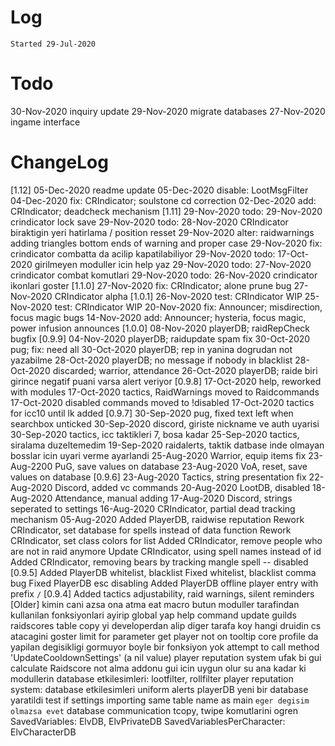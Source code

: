 # Log
`Started 29-Jul-2020`

# Todo
30-Nov-2020 inquiry update
29-Nov-2020 migrate databases
27-Nov-2020 ingame interface


# ChangeLog
[1.12]
05-Dec-2020 readme update
05-Dec-2020 disable: LootMsgFilter
04-Dec-2020 fix: CRIndicator; soulstone cd correction
02-Dec-2020 add: CRIndicator; deadcheck mechanism
[1.11]
29-Nov-2020 todo: 29-Nov-2020 crindicator lock save
29-Nov-2020 todo: 28-Nov-2020 CRIndicator biraktigin yeri hatirlama / position resset
29-Nov-2020 alter: raidwarnings adding triangles bottom ends of warning and proper case
29-Nov-2020 fix: crindicator combatta da acilip kapatilabiliyor
29-Nov-2020 todo: 17-Oct-2020 girilmeyen moduller icin help yaz
29-Nov-2020 todo: 27-Nov-2020 crindicator combat komutlari
29-Nov-2020 todo: 26-Nov-2020 crindicator ikonlari goster
[1.1.0]
27-Nov-2020 fix: CRIndicator; alone prune bug
27-Nov-2020 CRIndicator alpha
[1.0.1]
26-Nov-2020 test: CRIndicator WIP
25-Nov-2020 test: CRIndicator WIP
20-Nov-2020 fix: Announcer; misdirection, focus magic bugs
14-Nov-2020 add: Announcer; hysteria, focus magic, power infusion announces
[1.0.0]
08-Nov-2020 playerDB; raidRepCheck bugfix
[0.9.9]
04-Nov-2020 playerDB; raidupdate spam fix
30-Oct-2020 pug; fix: need all
30-Oct-2020 playerDB; rep in yanina dogrudan not yazabilme
28-Oct-2020 playerDB; no message if nobody in blacklist
28-Oct-2020 discarded; warrior, attendance
26-Oct-2020 playerDB; raide biri girince negatif puani varsa alert veriyor
[0.9.8]
17-Oct-2020 help, reworked with modules
17-Oct-2020 tactics, RaidWarnings moved to Raidcommands
17-Oct-2020 disabled commands moved to !disabled
17-Oct-2020 tactics for icc10 until lk added
[0.9.7]
30-Sep-2020 pug, fixed text left when searchbox unticked
30-Sep-2020 discord, giriste nickname ve auth uyarisi
30-Sep-2020 tactics, icc taktikleri 7, bosa kadar
25-Sep-2020 tactics, siralama duzeltemedim
19-Sep-2020 raidalerts, taktik datbase inde olmayan bosslar icin uyari verme ayarlandi
25-Aug-2020 Warrior, equip items fix
23-Aug-2200 PuG, save values on database
23-Aug-2020 VoA, reset, save values on database
[0.9.6]
23-Aug-2020 Tactics, string presentation fix
22-Aug-2020 Discord, added vc commands
20-Aug-2020 LootDB, disabled
18-Aug-2020 Attendance, manual adding
17-Aug-2020 Discord, strings seperated to settings
16-Aug-2020 CRIndicator, partial dead tracking mechanism
05-Aug-2020 Added PlayerDB, raidwise reputation
Rework CRIndicator, set database for spells instead of data function
Rework CRIndicator, set class colors for list
Added CRIndicator, remove people who are not in raid anymore
Update CRIndicator, using spell names instead of id
Added CRIndicator, removing bears by tracking mangle spell -- disabled
[0.9.5]
Added PlayerDB whitelist, blacklist
Fixed whitelist, blacklist comma bug
Fixed PlayerDB esc disabling
Added PlayerDB offline player entry with prefix `/`
[0.9.4] 
Added tactics adjustability, raid warnings, silent reminders
[Older]
kimin cani azsa ona atma
eat macro
butun moduller tarafindan kullanilan fonksiyonlari ayirip global yap
help command
update guilds raidscores
table copy yi developerdan alip diger tarafa koy
hangi druidin cs atacagini goster
limit for parameter
get player not on tooltip
core profile da yapilan degisikligi gormuyor
boyle bir fonksiyon yok attempt to call method 'UpdateCooldownSettings' (a nil value)
player reputation system
ufak bi gui
calculate Raidscore
not alma addonu gui icin uygun olur
su ana kadar ki modullerin database etkilesimleri: lootfilter, rollfilter
player reputation system: database etkilesimleri
uniform alerts
playerDB yeni bir database yaratildi
test if settings importing same table name as main `eger degisim olmazsa evet`
database communication
tcopy, twipe komutlarini ogren
SavedVariables: ElvDB, ElvPrivateDB
SavedVariablesPerCharacter: ElvCharacterDB
